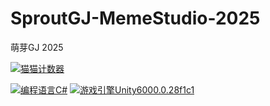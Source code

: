# SproutGJ-MemeStudio-2025
萌芽GJ 2025

[![猫猫计数器](https://starry-trace-sky-moe-counter.vercel.app/get/@SproutGJ-MemeStudio-2025?theme=rule34)](https://github.com/StarrySky-skyler/SproutGJ-MemeStudio-2025)

[![编程语言C#](https://img.shields.io/badge/编程语言-CSharp-blue.svg?style=for-the-badge)](#)
[![游戏引擎Unity6000.0.28f1c1](https://img.shields.io/badge/游戏引擎-Unity6000.0.28f1c1-pink.svg?style=for-the-badge)](#)
